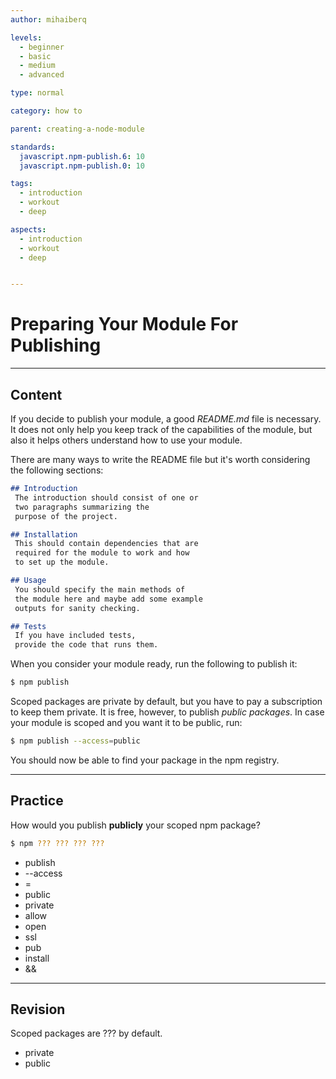 ```yaml
---
author: mihaiberq

levels:
  - beginner
  - basic
  - medium
  - advanced

type: normal

category: how to

parent: creating-a-node-module

standards:
  javascript.npm-publish.6: 10
  javascript.npm-publish.0: 10

tags:
  - introduction
  - workout
  - deep

aspects:
  - introduction
  - workout
  - deep


---
```

# Preparing Your Module For Publishing

---
## Content

If you decide to publish your module, a good *README.md* file is necessary. It does not only help you keep track of the capabilities of the module, but also it helps others understand how to use your module.

There are many ways to write the README file but it's worth considering the following sections:

```md
## Introduction
 The introduction should consist of one or
 two paragraphs summarizing the
 purpose of the project.

## Installation
 This should contain dependencies that are
 required for the module to work and how
 to set up the module.

## Usage
 You should specify the main methods of
 the module here and maybe add some example
 outputs for sanity checking.

## Tests
 If you have included tests,
 provide the code that runs them.
```

When you consider your module ready, run the following to publish it:

```bash
$ npm publish
```

Scoped packages are private by default, but you have to pay a subscription to keep them private. It is free, however, to publish *public packages*. In case your module is scoped and you want it to be public, run:

```bash
$ npm publish --access=public
```

You should now be able to find your package in the npm registry.

---
## Practice

How would you publish **publicly** your scoped npm package?

```bash
$ npm ??? ??? ??? ???
```

* publish
* --access
* =
* public
* private
* allow
* open
* ssl
* pub
* install
* &&

---
## Revision

Scoped packages are ??? by default.

* private
* public
 
